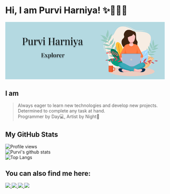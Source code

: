 # Hi, I am Purvi Harniya! :sparkles:👩🏻‍💻 <br>
<img src="https://github.com/Purviharniya/Purviharniya/blob/main/image%20.png" data-canonical-src="https://github.com/Purviharniya/Purviharniya/blob/main/image%20.png" /> <br>
## I am 
> Always eager to learn new technologies and develop new projects. Determined to complete any task at hand.  
> Programmer by Day💻, Artist by Night:art:
## My GitHub Stats
![Profile views](https://enjr4ag1p3vqq41.m.pipedream.net)<br>
![Purvi's github stats](https://github-readme-stats.vercel.app/api?username=Purviharniya&count_private=true&show_icons=true&theme=tokyonight) <br>
![Top Langs](https://github-readme-stats.vercel.app/api/top-langs/?username=Purviharniya&layout=compact&theme=tokyonight&card_width=445)
## You can also find me here:  
<a href="https://www.linkedin.com/in/purvi-harniya/" target="_blank">
    <img src="https://img.shields.io/badge/linkedin-%230077B5.svg?&style=for-the-badge&logo=linkedin&logoColor=white" />
  </a>
<a href="https://www.instagram.com/purvi_jh/" target="_blank">
    <img src="https://img.shields.io/badge/instagram-%23E4405F.svg?&style=for-the-badge&logo=instagram&logoColor=white" />
  </a>
<a href="mailto:purvi.harniya@gmail.com" target="_blank">
    <img src="https://img.shields.io/badge/mail-%230077B5.svg?&style=for-the-badge&logo=gmail&logoColor=white" />
  </a>
 <a href="mailto:purvi.h@somaiya.edu" target="_blank">
    <img src="https://img.shields.io/badge/mail-%230077B5.svg?&style=for-the-badge&logo=gmail&logoColor=white" />
  </a>
